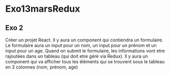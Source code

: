 # Exo13marsRedux

## Exo 2
Créer un projet React. Il y aura un component qui contiendra un formulaire. Le formulaire aura un input pour un nom, un input pour un prénom et un input pour un age. Quand on submit le formulaire, les informations vont etre rajoutées dans un tableau (qui doit etre géré via Redux). 
Il y aura un component qui va afficher tous les éléments qui se trouvent sous le tableau en 3 colonnes (nom, prénom, age)